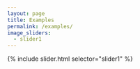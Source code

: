 ```yaml
---
layout: page
title: Examples
permalink: /examples/
image_sliders:
  - slider1
---
```


{% include slider.html selector="slider1" %}